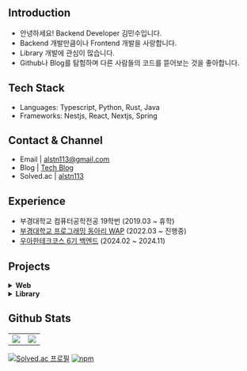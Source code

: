 ## Introduction

- 안녕하세요! Backend Developer 김민수입니다.
- Backend 개발만큼이나 Frontend 개발을 사랑합니다.
- Library 개발에 관심이 많습니다.
- Github나 Blog를 탐험하며 다른 사람들의 코드를 뜯어보는 것을 좋아합니다.

## Tech Stack

- Languages: Typescript, Python, Rust, Java
- Frameworks: Nestjs, React, Nextjs, Spring

## Contact & Channel
- Email | alstn113@gmail.com
- Blog | [Tech Blog](https://alstn113.tistory.com/)
- Solved.ac | [alstn113](https://solved.ac/profile/alstn113)

## Experience
- 부경대학교 컴퓨터공학전공 19학번 (2019.03 ~ 휴학)
- [부경대학교 프로그래밍 동아리 WAP](https://github.com/pknu-wap) (2022.03 ~ 진행중)
- [우아한테크코스 6기 백엔드](https://github.com/woowacourse) (2024.02 ~ 2024.11)


## Projects

<details>
  <summary><strong>Web</strong></summary>
  
  - [Emotions](https://github.com/alstn113/Emotions) 마크다운 형식의 시리즈를 작성할 수 있는 커뮤니티 블로그 (2023.01 ~ 2023.04)
  - [collab-note](https://github.com/pknu-wap/collab-note) CRDT와 WebRTC를 이용한 실시간 문서수정 및 화상공유 (2023.03 ~ 2023.05)

</details>
<details>
  <summary><strong>Library</strong></summary>
  
  - [wap-ui](https://github.com/pknu-wap/wap-ui) 리액트 디자인 시스템 (2022.09 ~ 2022.12)
  - [wap-router](https://github.com/pknu-wap/wap-router) 리액트 라우팅 라이브러리 (2023.05 ~ 2023.06)
  - [wap-state](https://github.com/pknu-wap/wap-state) 리액트 상태 관리 라이브러리 (2023.05 ~ 2023.06)
</details>

## Github Stats
<table>
  <tr>
    <td width="50%">
      <img src = "https://github-readme-stats-git-masterrstaa-rickstaa.vercel.app/api?username=alstn113&show_icons=true&hide_border=true" align="center"/>
    </td>
    <td width="50%">
      <img src = "https://github-readme-stats-git-masterrstaa-rickstaa.vercel.app/api/top-langs/?username=alstn113&layout=compact&hide_border=true&langs_count=6&hide=html,css,svelte,vue,shell" align="center"/>
    </td>
  </tr>
</table>  

  [![Solved.ac 프로필](http://mazassumnida.wtf/api/mini/generate_badge?boj=alstn113)](https://solved.ac/profile/alstn113)  [![npm](https://img.shields.io/static/v1?label=npm&message=packages&color=%23CB3837)](https://www.npmjs.com/~alstn113)  
